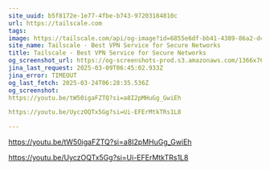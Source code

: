 ```yaml
---
site_uuid: b5f8172e-1e77-4fbe-b743-97203184810c
url: https://tailscale.com
tags: 
image: https://tailscale.com/api/og-image?id=6855e6df-bb41-4389-86a2-dc15b0457d5e
site_name: Tailscale · Best VPN Service for Secure Networks
title: Tailscale · Best VPN Service for Secure Networks
og_screenshot_url: https://og-screenshots-prod.s3.amazonaws.com/1366x768/80/false/04fdaa1e2144440e5be1e4f62731c2b281631effc78b7d40bc4ddbc6e8233d14.jpeg
jina_last_request: 2025-03-09T06:45:02.933Z
jina_error: TIMEOUT
og_last_fetch: 2025-03-24T06:28:35.536Z
og_screenshot: 
https://youtu.be/tW50igaFZTQ?si=a8I2pMHuGg_GwiEh

https://youtu.be/UyczOQTx5Gg?si=Ui-EFErMtkTRs1L8

---
```


https://youtu.be/tW50igaFZTQ?si=a8I2pMHuGg_GwiEh

https://youtu.be/UyczOQTx5Gg?si=Ui-EFErMtkTRs1L8
